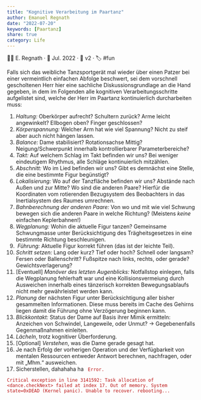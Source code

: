 ```yaml
---
title: "Kognitive Verarbeitung im Paartanz"
author: Emanuel Regnath
date: "2022-07-20"
keywords: [Paartanz]
share: true
category: Life
---
```

👨‍🔬 E. Regnath · 📆 Jul. 2022 · 🧪 v2 · 🏷 #fun

<style>
code { color: #b11!important; background: none; }
</style>

Falls sich das weibliche Tanzsportgerät mal wieder über einen Patzer bei einer vermeintlich einfachen Abfolge beschwert, sei dem vorschnell gescholtenen Herr hier eine sachliche Diskussionsgrundlage an die Hand gegeben, in dem im Folgenden alle kognitiven Verarbeitungsschritte aufgelistet sind, welche der Herr im Paartanz kontinuierlich durcharbeiten muss:

1. *Haltung:* Oberkörper aufrecht? Schultern zurück? Arme leicht angewinkelt? Ellbogen oben? Finger geschlossen?
2. *Körperspannung:* Welcher Arm hat wie viel Spannung? Nicht zu steif aber auch nicht hängen lassen.
3. *Balance:* Dame stabilisiert? Rotationsachse Mittig? Neigung/Schwerpunkt innerhalb kontrollierbarer Parameterbereiche?
4. *Takt:* Auf welchem Schlag im Takt befinden wir uns? Bei weniger eindeutigem Rhythmus, alle Schläge kontinuierlich mitzählen.
5. *Abschnitt:* Wo im Lied befinden wir uns? Gibt es demnächst eine Stelle, die eine bestimmte Figur begünstigt?
6. *Lokalisierung:* Wo auf der Tanzfläche befinden wir uns? Abstände nach Außen und zur Mitte? Wo sind die anderen Paare? Hierfür die Koordinaten vom rotierenden Bezugsystem des Beobachters in das Inertialsystem des Raumes umrechnen.
7. *Bahnberechnung der anderen Paare:* Von wo und mit wie viel Schwung bewegen sich die anderen Paare in welche Richtung? (Meistens *keine* einfachen Keplerbahnen!)
8. *Wegplanung:* Wohin die aktuelle Figur tanzen? Gemeinsame Schwungmasse unter Berücksichtigung des Trägheitsgesetzes in eine bestimmte Richtung beschleunigen.
9.  *Führung:* Aktuelle Figur korrekt führen (das ist der leichte Teil).
10. *Schritt setzen:* Lang oder kurz? Tief oder hoch? Schnell oder langsam? Fersen oder Ballenschritt? Fußspitze nach links, rechts, oder gerade? Gewichtsverlagerung?
11. [Eventuell] *Manöver des letzten Augenblicks:* Notfallstop einlegen, falls die Wegplanung fehlerhaft war und eine Kollisionsvermeiung durch Ausweichen innerhalb eines tänzerisch korrekten Bewegungsablaufs nicht mehr gewährleistet werden kann.
12. *Planung* der nächsten Figur unter Berücksichtigung aller bisher gesammelten Informationen. Diese muss bereits im Cache des Gehirns liegen damit die Führung ohne Verzögerung beginnen kann.
13. *Blickkontakt:* Status der Dame auf Basis ihrer Mimik ermitteln: Anzeichen von Schwindel, Langeweile, oder Unmut? → Gegebenenfalls Gegenmaßnahmen einleiten.
14. *Lächeln*, trotz kognitiver Überforderung.
15. [Optional] *Verstehen*, was die Dame gerade gesagt hat.
16. Je nach Erfolg der vorherigen Operation und der Verfügbarkeit von mentalen Ressourcen entweder Antwort berechnen, nachfragen, oder mit „Mhm.“ ausweichen.
17. Sicherstellen, dahahaha ha <code> Error.</code>
    
<code>Critical exception in line 3141592:
Task allocation of \<dance.checkNext\> failed at index 17. Out of memory.
System state=0xDEAD (Kernel panic). Unable to recover.
rebooting...
</code>